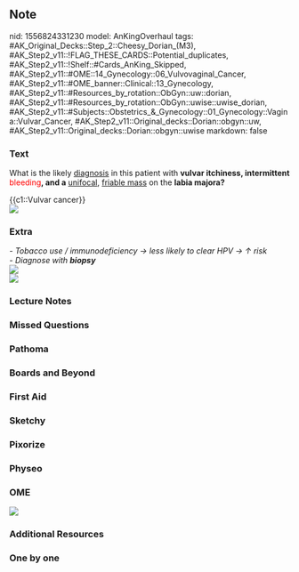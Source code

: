 ## Note
nid: 1556824331230
model: AnKingOverhaul
tags: #AK_Original_Decks::Step_2::Cheesy_Dorian_(M3), #AK_Step2_v11::!FLAG_THESE_CARDS::Potential_duplicates, #AK_Step2_v11::!Shelf::#Cards_AnKing_Skipped, #AK_Step2_v11::#OME::14_Gynecology::06_Vulvovaginal_Cancer, #AK_Step2_v11::#OME_banner::Clinical::13_Gynecology, #AK_Step2_v11::#Resources_by_rotation::ObGyn::uw::dorian, #AK_Step2_v11::#Resources_by_rotation::ObGyn::uwise::uwise_dorian, #AK_Step2_v11::#Subjects::Obstetrics_&_Gynecology::01_Gynecology::Vagina::Vulvar_Cancer, #AK_Step2_v11::Original_decks::Dorian::obgyn::uw, #AK_Step2_v11::Original_decks::Dorian::obgyn::uwise
markdown: false

### Text
What is the likely <u>diagnosis</u> in this patient with <b>vulvar
itchiness, intermittent</b> <font color="#FF0000" style=
"">bleeding</font><b>, and a</b> <u style="">unifocal</u>,
<u>fr</u><u style="">iable mass</u> on the <b>labia majora?</b>
<div>
  <div>
    {{c1::Vulvar cancer}}
    <div><img src="paste-237180978987009.jpg"></div>
  </div>
</div>

### Extra
<div>
  <i>- Tobacco use / immunodeficiency → less likely to clear HPV →
  ↑ risk</i>
</div>
<div>
  <div style="font-style: italic;"></div><i>- Diagnose with
  <b>biopsy</b></i>
</div>
<div>
  <i><b><img src="paste-3355610703724547.jpg"></b></i>
</div>
<div>
  <i><img src="paste-2735215562719233.jpg"></i>
</div>

### Lecture Notes


### Missed Questions


### Pathoma


### Boards and Beyond


### First Aid


### Sketchy


### Pixorize


### Physeo


### OME
<div class="ome-widget">
  <a href=
  "https://onlinemeded.org/spa/gynecology?ref=anki"><img src=
  "_OME_AnkiFlashcards_Topic_1.png"></a>
</div>

### Additional Resources


### One by one

